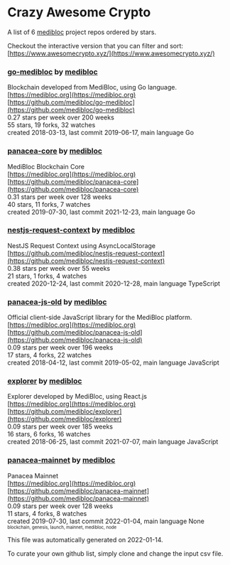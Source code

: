 # Crazy Awesome Crypto
A list of 6 [medibloc](https://github.com/medibloc) project repos ordered by stars.  

Checkout the interactive version that you can filter and sort: 
[https://www.awesomecrypto.xyz/](https://www.awesomecrypto.xyz/)  


### [go-medibloc](https://github.com/medibloc/go-medibloc) by [medibloc](https://github.com/medibloc)  
Blockchain developed from MediBloc, using Go language.  
[https://medibloc.org](https://medibloc.org)  
[https://github.com/medibloc/go-medibloc](https://github.com/medibloc/go-medibloc)  
0.27 stars per week over 200 weeks  
55 stars, 19 forks, 32 watches  
created 2018-03-13, last commit 2019-06-17, main language Go  


### [panacea-core](https://github.com/medibloc/panacea-core) by [medibloc](https://github.com/medibloc)  
MediBloc Blockchain Core  
[https://medibloc.org](https://medibloc.org)  
[https://github.com/medibloc/panacea-core](https://github.com/medibloc/panacea-core)  
0.31 stars per week over 128 weeks  
40 stars, 11 forks, 7 watches  
created 2019-07-30, last commit 2021-12-23, main language Go  


### [nestjs-request-context](https://github.com/medibloc/nestjs-request-context) by [medibloc](https://github.com/medibloc)  
NestJS Request Context using AsyncLocalStorage  
[https://github.com/medibloc/nestjs-request-context](https://github.com/medibloc/nestjs-request-context)  
0.38 stars per week over 55 weeks  
21 stars, 1 forks, 4 watches  
created 2020-12-24, last commit 2020-12-28, main language TypeScript  


### [panacea-js-old](https://github.com/medibloc/panacea-js-old) by [medibloc](https://github.com/medibloc)  
Official client-side JavaScript library for the MediBloc platform.  
[https://medibloc.org](https://medibloc.org)  
[https://github.com/medibloc/panacea-js-old](https://github.com/medibloc/panacea-js-old)  
0.09 stars per week over 196 weeks  
17 stars, 4 forks, 22 watches  
created 2018-04-12, last commit 2019-05-02, main language JavaScript  


### [explorer](https://github.com/medibloc/explorer) by [medibloc](https://github.com/medibloc)  
Explorer developed by MediBloc, using React.js  
[https://medibloc.org](https://medibloc.org)  
[https://github.com/medibloc/explorer](https://github.com/medibloc/explorer)  
0.09 stars per week over 185 weeks  
16 stars, 6 forks, 16 watches  
created 2018-06-25, last commit 2021-07-07, main language JavaScript  


### [panacea-mainnet](https://github.com/medibloc/panacea-mainnet) by [medibloc](https://github.com/medibloc)  
Panacea Mainnet  
[https://medibloc.org](https://medibloc.org)  
[https://github.com/medibloc/panacea-mainnet](https://github.com/medibloc/panacea-mainnet)  
0.09 stars per week over 128 weeks  
11 stars, 4 forks, 8 watches  
created 2019-07-30, last commit 2022-01-04, main language None  
<sub><sup>blockchain, genesis, launch, mainnet, medibloc, node</sup></sub>


This file was automatically generated on 2022-01-14.  

To curate your own github list, simply clone and change the input csv file.  